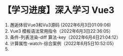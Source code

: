 # 【学习进度】深入学习 Vue3

1. 邂逅体验Vue3和Vu3源码 (2022年6月3日01:09:06)
2. Vue3 模板语法常用指令（2022年6月3日22:36:05）
3. 条件-列表渲染-diff 算法-key（2022年6月4日21:04:12）
4. 计算属性-watch-综合案例（2022年6月5日10:52:05）
5. 